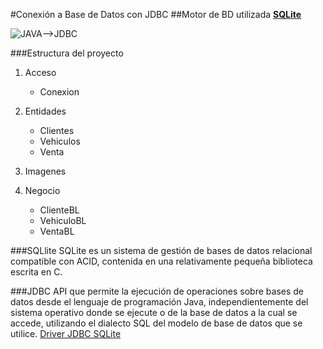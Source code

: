 #Conexión a Base de Datos con JDBC
##Motor de BD utilizada [**SQLite**](https://www.sqlite.org/index.html)

![JAVA-->JDBC](C:\Users\angel\OneDrive\Escritorio\jdbc.jpg)


###Estructura del proyecto

1. Acceso
    - Conexion
 
2. Entidades
    - Clientes
    - Vehiculos
    - Venta
    
3. Imagenes

4. Negocio
    - ClienteBL
    - VehiculoBL
    - VentaBL
    
###SQLlite
SQLite es un sistema de gestión de bases de datos relacional compatible con ACID, contenida en una relativamente pequeña ​ biblioteca escrita en C.

###JDBC
API que permite la ejecución de operaciones sobre bases de datos desde el lenguaje de programación Java, independientemente del sistema operativo donde se ejecute o de la base de datos a la cual se accede, utilizando el dialecto SQL del modelo de base de datos que se utilice.
[Driver JDBC SQLite](https://mvnrepository.com/artifact/org.xerial/sqlite-jdbc/3.34.0)
